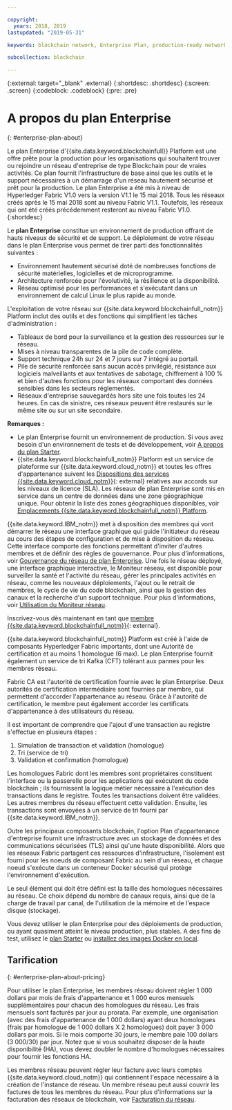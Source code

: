 ```yaml
---

copyright:
  years: 2018, 2019
lastupdated: "2019-05-31"

keywords: blockchain network, Enterprise Plan, production-ready network

subcollection: blockchain

---
```


{:external: target="_blank" .external}
{:shortdesc: .shortdesc}
{:screen: .screen}
{:codeblock: .codeblock}
{:pre: .pre}

# A propos du plan Enterprise
{: #enterprise-plan-about}

<!--[placeholder] Enterprise Plan is deprecated on May 30. No new Enterprise Plan networks can be created then. Your existing networks are not affected, but you can use them and get IBM's support on them for only another 30 days. You might consider using {{site.data.keyword.blockchainfull_notm}} Platform free 2.0 beta instead.
{: note} -->

Le plan Enterprise d'{{site.data.keyword.blockchainfull}} Platform est une offre prête pour la production pour les organisations qui souhaitent trouver ou rejoindre un réseau d'entreprise de type Blockchain pour de vraies activités. Ce plan fournit l'infrastructure de base ainsi que les outils et le support nécessaires à un démarrage d'un réseau hautement sécurisé et prêt pour la production. Le plan Enterprise a été mis à niveau de Hyperledger Fabric V1.0 vers la version V1.1 le 15 mai 2018. Tous les réseaux créés après le 15 mai 2018 sont au niveau Fabric V1.1. Toutefois, les réseaux qui ont été créés précédemment resteront au niveau Fabric V1.0.
{:shortdesc}

Le **plan Enterprise** constitue un environnement de production offrant de hauts niveaux de sécurité et de support. Le déploiement de votre réseau dans le plan Enterprise vous permet de tirer parti des fonctionnalités suivantes :

* Environnement hautement sécurisé doté de nombreuses fonctions de sécurité matérielles, logicielles et de microprogramme.
* Architecture renforcée pour l'évolutivité, la résilience et la disponibilité.
* Réseau optimisé pour les performances et s'exécutant dans un environnement de calcul Linux le plus rapide au monde.

L'exploitation de votre réseau sur {{site.data.keyword.blockchainfull_notm}} Platform inclut des outils et des fonctions qui simplifient les tâches d'administration :

* Tableaux de bord pour la surveillance et la gestion des ressources sur le réseau.
* Mises à niveau transparentes de la pile de code complète.
* Support technique 24h sur 24 et 7 jours sur 7 intégré au portail.
* Pile de sécurité renforcée sans aucun accès privilégié, résistance aux logiciels malveillants et aux tentatives de sabotage, chiffrement à 100 % et bien d'autres fonctions pour les réseaux comportant des données sensibles dans les secteurs réglementés.
* Réseaux d'entreprise sauvegardés hors site une fois toutes les 24 heures. En cas de sinistre, ces réseaux peuvent être restaurés sur le même site ou sur un site secondaire.

**Remarques :**
- Le plan Enterprise fournit un environnement de production. Si vous avez besoin d'un environnement de tests et de développement, voir [A propos du plan Starter](/docs/services/blockchain/starter_plan.html#starter-plan-about).
- {{site.data.keyword.blockchainfull_notm}} Platform est un service de plateforme sur {{site.data.keyword.cloud_notm}} et toutes les offres d'appartenance suivent les [Dispositions des services {{site.data.keyword.cloud_notm}}](http://www-03.ibm.com/software/sla/sladb.nsf/sla/bm){: external} relatives aux accords sur les niveaux de licence (SLA). Les réseaux de plan Enterprise sont mis en service dans un centre de données dans une zone géographique unique. Pour obtenir la liste des zones géographiques disponibles, voir [Emplacements {{site.data.keyword.blockchainfull_notm}} Platform](/docs/services/blockchain?topic=blockchain-ibp-regions-locations#ibp-regions-locations).

{{site.data.keyword.IBM_notm}} met à disposition des membres qui vont démarrer le réseau une interface graphique qui guide l'initiateur du réseau au cours des étapes de configuration et de mise à disposition du réseau. Cette interface comporte des fonctions permettant d'inviter d'autres membres et de définir des règles de gouvernance. Pour plus d'informations, voir [Gouvernance du réseau de plan Enterprise](/docs/services/blockchain/get_start.html#getting-started-with-enterprise-plan). Une fois le réseau déployé, une interface graphique interactive, le Moniteur réseau, est disponible pour surveiller la santé et l'activité du réseau, gérer les principales activités en réseau, comme les nouveaux déploiements, l'ajout ou le retrait de membres, le cycle de vie du code blockchain, ainsi que la gestion des canaux et la recherche d'un support technique. Pour plus d'informations, voir [Utilisation du Moniteur réseau](/docs/services/blockchain/v10_dashboard.html#ibp-dashboard).

Inscrivez-vous dès maintenant en tant que [membre {{site.data.keyword.blockchainfull_notm}}](https://cloud.ibm.com/catalog/services/ibm-blockchain-5-prod){: external}.

{{site.data.keyword.blockchainfull_notm}} Platform est créé à l'aide de composants Hyperledger Fabric importants, dont une Autorité de certification et au moins 1 homologue (6 max).  Le plan Enterprise fournit également un service de tri Kafka (CFT) tolérant aux pannes pour les membres réseau.

Fabric CA est l'autorité de certification fournie avec le plan Enterprise. Deux autorités de certification intermédiaire sont fournies par membre, qui permettent d'accorder l'appartenance au réseau. Grâce à l'autorité de certification, le membre peut également accorder les certificats d'appartenance à des utilisateurs du réseau.

Il est important de comprendre que l'ajout d'une transaction au registre s'effectue en plusieurs étapes :
1. Simulation de transaction et validation (homologue)
2. Tri (service de tri)
3. Validation et confirmation (homologue)

Les homologues Fabric dont les membres sont propriétaires constituent l'interface ou la passerelle pour les applications qui exécutent du code blockchain ; ils fournissent la logique métier nécessaire à l'exécution des transactions dans le registre. Toutes les transactions doivent être validées. Les autres membres du réseau effectuent cette validation. Ensuite, les transactions sont envoyées à un service de tri fourni par {{site.data.keyword.IBM_notm}}. 

Outre les principaux composants blockchain, l'option Plan d'appartenance d'entreprise
fournit une infrastructure avec un stockage de données et des communications sécurisées (TLS) ainsi qu'une haute disponibilité.  Alors que les réseaux Fabric partagent ces ressources d'infrastructure, l'isolement est fourni pour les noeuds de composant Fabric au sein d'un réseau, et chaque noeud s'exécute dans un conteneur Docker sécurisé qui protège l'environnement d'exécution.

Le seul élément qui doit être défini est la taille des homologues nécessaires au réseau. Ce choix dépend du nombre de canaux requis, ainsi que de la charge de travail par canal, de l'utilisation de la mémoire et de l'espace disque (stockage).

Vous devez utiliser le plan Enterprise pour des déploiements de production, ou ayant quasiment atteint le niveau production, plus stables. A des fins de test, utilisez le [plan Starter](/docs/services/blockchain/starter_plan.html#starter-plan-about) ou [installez des images Docker en local](https://hyperledger-fabric.readthedocs.io/en/release-1.2/build_network.html).

<!--- The Enterprise plan provides the ordering service and CA. The membership fee is $1,000, and a per peer fee of $1,000 that is associated with the network. If you want to have high availability (HA), you must purchase an additional peer to provide the HA capabilities. For example, one organization (associated membership fee of $1,000) of two peers ($1,000 X 2 peers) with HA ($1,000 X 2 HA peers) requires a monthly charge of $5,000.  --->

## Tarification
{: #enterprise-plan-about-pricing}

Pour utiliser le plan Enterprise, les membres réseau doivent régler 1 000 dollars par mois de frais d'appartenance et 1 000 euros mensuels supplémentaires pour chacun des homologues du réseau.  Les frais mensuels sont facturés par jour au prorata.  Par exemple, une organisation (avec des frais d'appartenance de 1 000 dollars) ayant deux homologues (frais par homologue de 1 000 dollars X 2 homologues) doit payer 3 000 dollars par mois.  Si le mois comporte 30 jours, le membre paie 100 dollars (3 000/30) par jour.  Notez que si vous souhaitez disposer de la haute disponibilité (HA), vous devez doubler le nombre d'homologues nécessaires pour fournir les fonctions HA.

Les membres réseau peuvent régler leur facture avec leurs comptes {{site.data.keyword.cloud_notm}} qui contiennent l'espace nécessaire à la création de l'instance de réseau. Un membre réseau peut aussi couvrir les factures de tous les membres du réseau. Pour plus d'informations sur la facturation des réseaux de blockchain, voir [Facturation du réseau](/docs/services/blockchain/howto/paying_mode.html#paying-mode).
